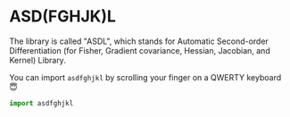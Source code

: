 # ASD(FGHJK)L
The library is called "ASDL", which stands for Automatic Second-order Differentiation (for Fisher, Gradient covariance, Hessian, Jacobian, and Kernel) Library.

You can import `asdfghjkl` by scrolling your finger on a QWERTY keyboard :innocent:
```python
import asdfghjkl
```
